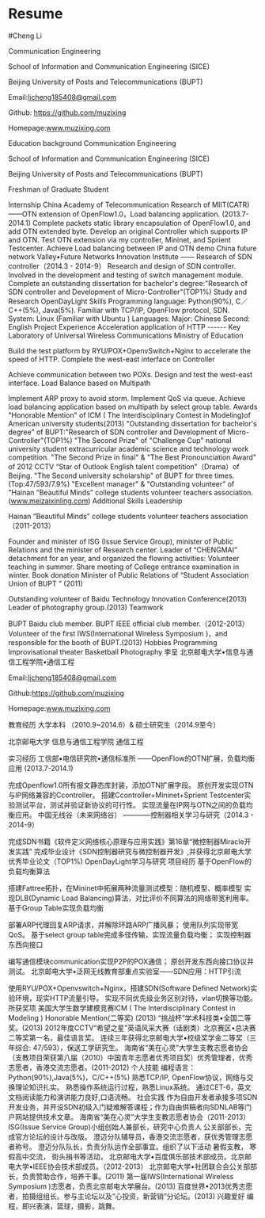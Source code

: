 # Resume

#Cheng Li

Communication Engineering

School of Information and Communication Engineering (SICE)

Beijing University of Posts and Telecommunications (BUPT)

Email:licheng185408@gmail.com

Github: https://github.com/muzixing

Homepage:www.muzixing.com

Education background
Communication Engineering

School of Information and Communication Engineering (SICE)

Beijing University of Posts and Telecommunications (BUPT)

Freshman of Graduate Student

Internship
China Academy of Telecommunication Research of MIIT(CATR)——OTN extension of OpenFlow1.0，Load balancing application. (2013.7-2014.1)
Complete packets static library encapsulation of OpenFlow1.0, and add OTN extended byte.
Develop an original Controller which supports IP and OTN.
Test OTN extension via my controller, Mininet, and Sprient Testcenter.
Achieve Load balancing between IP and OTN demo
China future network Valley•Future Networks Innovation Institute —— Research of SDN controller（2014.3 - 2014-9）
Research and design of SDN controller.
Involved in the development and testing of switch management module.
Complete an outstanding dissertation for bachelor's degree:"Research of SDN controller and Development of Micro-Controller"(TOP1%)
Study and Research OpenDayLight
Skills
Programming language: Python(90%), C／C++(5%), Java(5%).
Familiar with TCP/IP, OpenFlow protocol, SDN.
System: Linux (Familiar with Ubuntu )
Languages:
Major: Chinese
Second: English
Project Experience
Acceleration application of HTTP ------ Key Laboratory of Universal Wireless Communications Ministry of Education

Build the test platform by RYU/POX+OpenvSwitch+Nginx to accelerate the speed of HTTP.
Complete the west-east interface on Controller

Achieve communication between two POXs.
Design and test the west-east interface.
Load Balance based on Multipath

Implement ARP proxy to avoid storm.
Implement QoS via queue.
Achieve load balancing application based on multipath by select group table.
Awards
"Honorable Mention" of ICM ( The Interdisciplinary Contest in Modeling)of American university students(2013)
"Outstanding dissertation for bachelor's degree" of BUPT:"Research of SDN controller and Development of Micro-Controller"(TOP1%)
"The Second Prize" of "Challenge Cup" national university student extracurricular academic science and technology work competition.
"The Second Prize in final" & "The Best Pronounciation Award" of 2012 CCTV “Star of Outlook English talent competition”（Drama）of Beijing.
"The Second university scholarship" of BUPT for three times.(Top:47/593/7.9%)
"Excellent manager" & "Outstanding volunteer" of "Hainan “Beautiful Minds” college students volunteer teachers association.(www.meizaixinling.com)
Additional Skills
Leadership

Hainan “Beautiful Minds” college students volunteer teachers association（2011-2013）

Founder and minister of ISG (Issue Service Group), minister of Public Relations and the minister of Research center.
Leader of “CHENGMAI” detachment for an year, and organized the flowing activities:
Volunteer teaching in summer.
Share meeting of College entrance examination in winter.
Book donation
Minister of Public Relations of “Student Association Union of BUPT ” (2011)

Outstanding volunteer of Baidu Technology Innovation Conference(2013) Leader of photography group.(2013)
Teamwork

BUPT Baidu club member. BUPT IEEE official club member.（2012-2013）
Volunteer of the first IWS(International Wireless Symposium )，and responsible for the booth of BUPT.(2013)
Hobbies
Programming
Improvisational theater
Basketball
Photography
李呈
北京邮电大学•信息与通信工程学院•通信工程

Email:licheng185408@gmail.com

Github:https://github.com/muzixing

Homepage:www.muzixing.com

教育经历
大学本科 （2010.9~2014.6）& 硕士研究生（2014.9至今）

北京邮电大学 信息与通信工程学院 通信工程

实习经历
工信部•电信研究院•通信标准所 ——OpenFlow的OTN扩展，负载均衡应用 (2013.7-2014.1)

完成Openflow1.0所有报文静态库封装，添加OTN扩展字段。
原创开发实现OTN与IP网络兼容的Ccontroller。
搭建Ccontroller+Mininet+Sprient Testcenter实验测试平台，测试并验证新协议的可行性。
实现流量在IP网与OTN之间的负载均衡应用。
中国无线谷（未来网络谷） ————控制器相关学习与研究（2014.3 - 2014-9）

完成SDN书籍《软件定义网络核心原理与应用实践》第16章“微控制器Miracle开发实践”
完成毕业设计《SDN控制器研究与微控制器开发》,并获得北京邮电大学优秀毕业论文（TOP1%)
OpenDayLight学习与研究
项目经历
基于OpenFlow的负载均衡算法

搭建Fattree拓扑，在Mininet中拓展两种流量测试模型：随机模型、概率模型
实现DLB(Dynamic Load Balancing)算法，对比评价不同算法的网络带宽利用率。
基于Group Table实现负载均衡

部署ARP代理回复ARP请求，并解除环路ARP广播风暴；
使用队列实现带宽QoS。
基于select group table完成多径传输，实现流量负载均衡；
实现控制器东西向接口

编写通信模块communication实现P2P的POX通信；
原创开发东西向接口协议并测试。
北京邮电大学•泛网无线教育部重点实验室——SDN应用：HTTP引流

使用RYU/POX+Openvswitch+Nginx，搭建SDN(Software Defined Network)实验环境，现实HTTP流量引导。
实现不同优先级业务区别对待，vlan切换等功能。
所获奖项
美国大学生数学建模竞赛ICM ( The Interdisciplinary Contest in Modeling ) Honorable Mention(二等奖) (2013)
“挑战杯”学术科技类•全国二等奖。(2013)
2012年度CCTV“希望之星”英语风采大赛（话剧类）北京赛区•总决赛二等奖第一名，最佳语言奖。
连续三年获得北京邮电大学•校级奖学金二等奖（三年综合: 47/593），保送工学研究生。
海南省“美在心灵”大学生支教志愿者协会（支教项目荣获第八届（2010）中国青年志愿者优秀项目奖）优秀管理者，优秀志愿者，香港交流志愿者。(2011-2012)
个人技能
编程语言：Python(90%),Java(5%)，C/C++(5%)
熟悉TCP/IP, OpenFlow协议，网络与交换理论知识扎实。
熟悉操作系统运行过程，熟悉Linux系统。
通过CET-6，英文文档阅读能力和演讲能力良好,口语流畅。
社会实践
作为自由开发者承接多项SDN开发业务，并开设SDN初级入门疑难解答课程；作为自由供稿者向SDNLAB等门户网站提供技术文章。
海南省“美在心灵”大学生支教志愿者协会（2011-2013）
ISG(Issue Service Group)小组创始人兼部长，研究中心负责人
公关部部长，完成官方论坛的设计与改版。
澄迈分队辅导员，香港交流志愿者，获优秀管理志愿者称号。
澄迈分队队长，负责分队运作全部事宜。组织了以下活动
暑假支教，
寒假高中交流，
街头捐书等活动，
北京邮电大学•百度俱乐部技术部成员。北京邮电大学•IEEE协会技术部成员。（2012-2013）
北京邮电大学•社团联合会公关部部长，负责赞助合作，培养干事。(2011)
第一届IWS(International Wireless Symposium )志愿者，负责北京邮电大学展台。(2013)
百度世界•2013优秀志愿者，拍摄组组长。参与主论坛以及“心投资，新营销”分论坛。(2013)
兴趣爱好
编程，即兴表演，篮球，摄影，跳舞。

